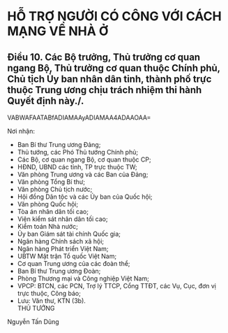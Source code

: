# HỖ TRỢ NGƯỜI CÓ CÔNG VỚI CÁCH MẠNG VỀ NHÀ Ở

## Điều 10. Các Bộ trưởng, Thủ trưởng cơ quan ngang Bộ, Thủ trưởng cơ quan thuộc Chính phủ, Chủ tịch Ủy ban nhân dân tỉnh, thành phố trực thuộc Trung ương chịu trách nhiệm thi hành Quyết định này./.  
  VABWAFAATABfADIAMAAyADIAMAA4ADAAOAA=    
  
Nơi nhận: 
 - Ban Bí thư Trung ương Đảng; 
- Thủ tướng, các Phó Thủ tướng Chính phủ; 
- Các Bộ, cơ quan ngang Bộ, cơ quan thuộc CP; 
- HĐND, UBND các tỉnh, TP trực thuộc TW; 
- Văn phòng Trung ương và các Ban của Đảng; 
- Văn phòng Tổng Bí thư; 
- Văn phòng Chủ tịch nước; 
- Hội đồng Dân tộc và các Ủy ban của Quốc hội; 
- Văn phòng Quốc hội; 
- Tòa án nhân dân tối cao; 
- Viện kiểm sát nhân dân tối cao; 
- Kiểm toán Nhà nước; 
- Ủy ban Giám sát tài chính Quốc gia; 
- Ngân hàng Chính sách xã hội; 
- Ngân hàng Phát triển Việt Nam; 
- UBTW Mặt trận Tổ quốc Việt Nam; 
- Cơ quan Trung ương của các đoàn thể; 
- Ban Bí thư Trung ương Đoàn; 
- Phòng Thương mại và Công nghiệp Việt Nam; 
- VPCP: BTCN, các PCN, Trợ lý TTCP, Cổng TTĐT, các Vụ, Cục, đơn vị trực thuộc, Công báo; 
- Lưu: Văn thư, KTN (3b).    
THỦ TƯỚNG 
 
 
 
 
Nguyễn Tấn Dũng